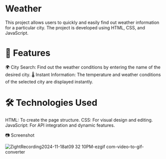 # Weather
This project allows users to quickly and easily find out weather information for a particular city. The project is developed using HTML, CSS, and JavaScript.

# 🚀 Features
🌍 City Search: Find out the weather conditions by entering the name of the desired city.
🌡️ Instant Information: The temperature and weather conditions of the selected city are displayed instantly.

# 🛠️ Technologies Used
HTML: To create the page structure.
CSS: For visual design and editing.
JavaScript: For API integration and dynamic features.

📷 Screenshot

![ZightRecording2024-11-18at09 32 10PM-ezgif com-video-to-gif-converter](https://github.com/user-attachments/assets/9d2de93a-5b41-4136-989b-8e5ff940333e)
